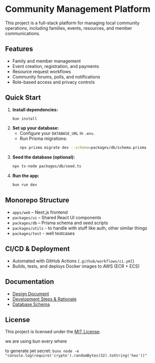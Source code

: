 # Community Management Platform

This project is a full-stack platform for managing local community operations, including families, events, resources, and member communications.

## Features

- Family and member management
- Event creation, registration, and payments
- Resource request workflows
- Community forums, polls, and notifications
- Role-based access and privacy controls

## Quick Start

1. **Install dependencies:**
   ```bash
   bun install
   ```
2. **Set up your database:**
   - Configure your `DATABASE_URL` in `.env`.
   - Run Prisma migrations:
     ```bash
     npx prisma migrate dev --schema=packages/db/schema.prisma
     ```
3. **Seed the database (optional):**
   ```bash
   npx ts-node packages/db/seed.ts
   ```
4. **Run the app:**
   ```bash
   bun run dev
   ```

## Monorepo Structure

- `apps/web` – Next.js frontend
- `packages/ui` – Shared React UI components
- `packages/db` – Prisma schema and seed scripts
- `packages/utils` - to handle with stuff like auth, other similar things
- `packages/test` - well testcases

## CI/CD & Deployment

- Automated with GitHub Actions (`.github/workflows/ci.yml`)
- Builds, tests, and deploys Docker images to AWS (ECR + ECS)

## Documentation

- [Design Document](design.md)
- [Development Steps & Rationale](steps.md)
- [Database Schema](packages/db/schema.prisma)

## License

This project is licensed under the [MIT License](LICENSE).

we are using bun every where

to generate jwt secret:
`bunx node -e "console.log(require('crypto').randomBytes(32).toString('hex'))"`
